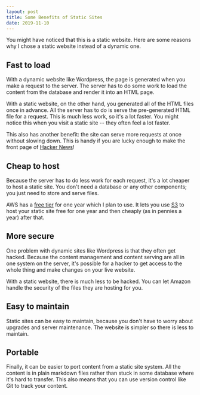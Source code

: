 ```yaml
---
layout: post
title: Some Benefits of Static Sites
date: 2019-11-10
---
```


You might have noticed that this is a static website. Here are some reasons why
I chose a static website instead of a dynamic one.

## Fast to load

With a dynamic website like Wordpress, the page is generated when you make a
request to the server. The server has to do some work to load the content from
the database and render it into an HTML page.

With a static website, on the other hand, you generated all of the HTML files
once in advance. All the server has to do is serve the pre-generated HTML file
for a request. This is much less work, so it's a lot faster. You might notice
this when you visit a static site -- they often feel a lot faster.

This also has another benefit: the site can serve more requests at once without 
slowing down. This is handy if you are lucky enough to make the front page of 
[Hacker News](https://news.ycombinator.com/)!

## Cheap to host

Because the server has to do less work for each request, it's a lot cheaper to 
host a static site. You don't need a database or any other components; you just 
need to store and serve files.

AWS has a [free tier](https://aws.amazon.com/free/) for one year which I plan to
use. It lets you use [S3](https://aws.amazon.com/s3/) to host your static site
free for one year and then cheaply (as in pennies a year) after that.

## More secure

One problem with dynamic sites like Wordpress is that they often get hacked.
Because the content management and content serving are all in one system on the
server, it's  possible for a hacker to get access to the whole thing and make
changes on your live website.

With a static website, there is much less to be hacked. You can let Amazon
handle the security of the files they are hosting for you.

## Easy to maintain

Static sites can be easy to maintain, because you don't have to worry about
upgrades and server maintenance. The website is simpler so there is less to
maintain.

## Portable

Finally, it can be easier to port content from a static site system. All the
content is in plain markdown files rather than stuck in some database where it's
hard to transfer. This also means that you can use version control like Git to
track your content.
